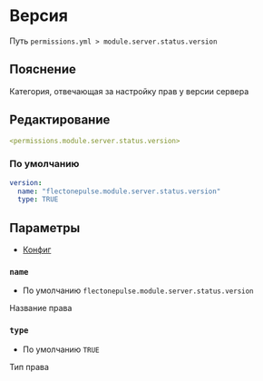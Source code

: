 # Версия
Путь `permissions.yml > module.server.status.version`

## Пояснение
Категория, отвечающая за настройку прав у версии сервера

## Редактирование
```yaml
<permissions.module.server.status.version>
```

### По умолчанию
```yaml
version:
  name: "flectonepulse.module.server.status.version"
  type: TRUE
```

## Параметры

- [Конфиг](/ru/config/module/server/status/version/)

### `name`
- По умолчанию `flectonepulse.module.server.status.version`

Название права

### `type`
- По умолчанию `TRUE`

Тип права

<!--@include: @/ru/parts/permission.md-->

